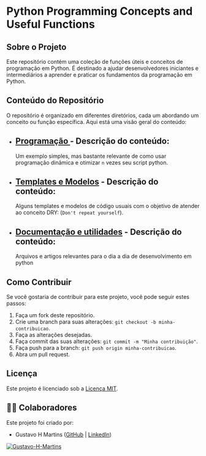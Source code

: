 # Python Programming Concepts and Useful Functions

## Sobre o Projeto
Este repositório contém uma coleção de funções úteis e conceitos de programação em Python. É destinado a ajudar desenvolvedores iniciantes e intermediários a aprender e praticar os fundamentos da programação em Python.

## Conteúdo do Repositório
O repositório é organizado em diferentes diretórios, cada um abordando um conceito ou função específica. Aqui está uma visão geral do conteúdo:

- [Programação ](programacao_dinamica/fibonacci_dinamica.py) - Descrição do conteúdo:
    -
    Um exemplo simples, mas bastante relevante de como usar programação dinâmica e otimizar `n` vezes seu script python.
- [Templates e Modelos](templates_modelos/README.md) - Descrição do conteúdo: 
    -
    Alguns templates e modelos de código usuais com o objetivo de atender ao conceito DRY: (`Don't repeat yourself`).
- [Documentação e utilidades](docs/changelog.md) - Descrição do conteúdo:
    -
    Arquivos e artigos relevantes para o dia a dia de desenvolvimento em python

## Como Contribuir
Se você gostaria de contribuir para este projeto, você pode seguir estes passos:

1. Faça um fork deste repositório.
2. Crie uma branch para suas alterações: `git checkout -b minha-contribuicao`.
3. Faça as alterações desejadas.
4. Faça commit das suas alterações: `git commit -m "Minha contribuição"`.
5. Faça push para a branch: `git push origin minha-contribuicao`.
6. Abra um pull request.

## Licença
Este projeto é licenciado sob a [Licença MIT](LICENSE).

## 🧑🏽 Colaboradores
Este projeto foi criado por:

- Gustavo H Martins ([GitHub](https://github.com/Gustavo-H-Martins) | [LinkedIn](https://www.linkedin.com/in/gustavo-henrique-lopes-martins-361789192/))

[![Gustavo-H-Martins](https://github-readme-stats.vercel.app/api?username=Gustavo-H-Martins&show_icons=true&theme=radical)](https://github.com/Gustavo-H-Martins)
